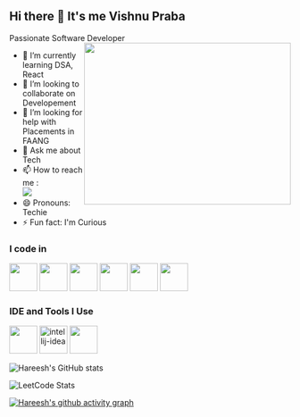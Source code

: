 ## Hi there 👋 It's me Vishnu Praba

Passionate Software Developer
<img align="right" width="370" height="290" src="https://i.pinimg.com/originals/47/f0/34/47f0342cec72b800463bf003eac1257e.gif">                                     
- 🌱 I’m currently learning DSA, React
- 👯 I’m looking to collaborate on Developement
- 🤔 I’m looking for help with Placements in FAANG
- 💬 Ask me about Tech
- 📫 How to reach me :
<br />  [<img src="https://img.shields.io/badge/LinkedIn-0077B5?style=for-the-badge&logo=linkedin&logoColor=white" />](https://www.linkedin.com/in/vishnu-praba-637406203/)
- 😄 Pronouns: Techie
- ⚡ Fun fact: I'm Curious

### I code in
<img height="50" width="50" src="https://img.icons8.com/color/48/000000/c-programming.png" /> <img height="50" width="50" src="https://img.icons8.com/color/48/000000/java-coffee-cup-logo.png" /> <img height="50" width="50" src="https://img.icons8.com/color/48/000000/html-5.png" /> <img height="50" width="50" src="https://img.icons8.com/color/48/000000/css3.png" /> 
<img height="50" width="50" src="https://img.icons8.com/color/48/000000/javascript.png"/> <img height="50" width="50" src="https://img.icons8.com/color/48/000000/mysql-logo.png"/> 

### IDE and Tools I Use
<img height="50" width="50" src="https://img.icons8.com/color/48/000000/visual-studio-code-2019.png"/> <img width="50" height="50" src="https://img.icons8.com/color/48/intellij-idea.png" alt="intellij-idea"/> <img height="50" src="https://img.shields.io/badge/Netlify-00C7B7?style=for-the-badge&logo=netlify&logoColor=white"/> 

![Hareesh's GitHub stats](https://github-readme-stats.vercel.app/api?username=Vishnupraba3009&theme=dark&show_icons=true&&hide=issues,contribs)

![LeetCode Stats](https://leetcard.jacoblin.cool/VishnuPraba?theme=dark&font=Marcellus)

[![Hareesh's github activity graph](https://github-readme-activity-graph.vercel.app/graph?username=Vishnupraba3009&bg_color=000000&color=ffffff&line=51f565&point=ffffff&area=true&hide_border=true)](https://github.com/ashutosh00710/github-readme-activity-graph)
